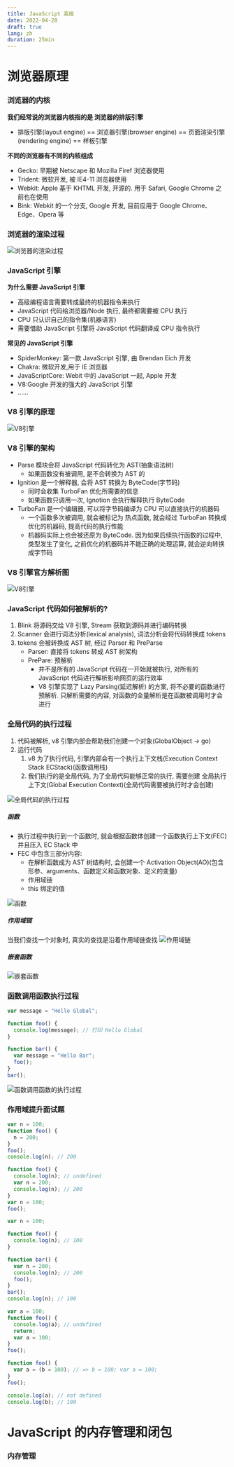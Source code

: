 ```yaml
---
title: JavaScript 高级
date: 2022-04-28
draft: true
lang: zh
duration: 25min
---
```


# 浏览器原理

### 浏览器的内核

**我们经常说的浏览器内核指的是 浏览器的排版引擎**

- 排版引擎(layout engine) == 浏览器引擎(browser engine) == 页面渲染引擎(rendering engine) == 样板引擎

**不同的浏览器有不同的内核组成**

- Gecko: 早期被 Netscape 和 Mozilla Firef 浏览器使用
- Trident: 微软开发, 被 IE4-11 浏览器使用
- Webkit: Apple 基于 KHTML 开发, 开源的. 用于 Safari, Google Chrome 之前也在使用
- Bink: Webkit 的一个分支, Google 开发, 目前应用于 Google Chrome、Edge、Opera 等

### 浏览器的渲染过程

![浏览器的渲染过程](/public/images/advanced-javasript/1-1.png)

### JavaScript 引擎

**为什么需要 JavaScript 引擎**

- 高级编程语言需要转成最终的机器指令来执行
- JavaScript 代码给浏览器/Node 执行, 最终都需要被 CPU 执行
- CPU 只认识自己的指令集(机器语言)
- 需要借助 JavaScript 引擎将 JavaScript 代码翻译成 CPU 指令执行

**常见的 JavaScript 引擎**

- SpiderMonkey: 第一款 JavaScript 引擎, 由 Brendan Eich 开发
- Chakra: 微软开发,用于 IE 浏览器
- JavaScriptCore: Webit 中的 JavaScript 一起, Apple 开发
- V8:Google 开发的强大的 JavaScript 引擎
- ......

### V8 引擎的原理

![V8引擎](/public/images/advanced-javasript/1-2.png)

### V8 引擎的架构

- Parse 模块会将 JavaScript 代码转化为 AST(抽象语法树)
  - 如果函数没有被调用, 是不会转换为 AST 的
- Ignition 是一个解释器, 会将 AST 转换为 ByteCode(字节码)
  - 同时会收集 TurboFan 优化所需要的信息
  - 如果函数只调用一次, Ignotion 会执行解释执行 ByteCode
- TurboFan 是一个编辑器, 可以将字节码编译为 CPU 可以直接执行的机器码
  - 一个函数多次被调用, 就会被标记为 热点函数, 就会经过 TurboFan 转换成优化的机器码, 提高代码的执行性能
  - 机器码实际上也会被还原为 ByteCode. 因为如果后续执行函数的过程中, 类型发生了变化, 之前优化的机器码并不能正确的处理运算, 就会逆向转换成字节码

### V8 引擎官方解析图

![V8引擎](/public/images/advanced-javasript/1-3.png)

### JavaScript 代码如何被解析的?

1. Blink 将源码交给 V8 引擎, Stream 获取到源码并进行编码转换
2. Scanner 会进行词法分析(lexical analysis), 词法分析会将代码转换成 tokens
3. tokens 会被转换成 AST 树, 经过 Parser 和 PreParse
   - Parser: 直接将 tokens 转成 AST 树架构
   - PrePare: 预解析
     - 并不是所有的 JavaScript 代码在一开始就被执行, 对所有的 JavaScript 代码进行解析影响网页的运行效率
     - V8 引擎实现了 Lazy Parsing(延迟解析) 的方案, 将不必要的函数进行预解析. 只解析需要的内容, 对函数的全量解析是在函数被调用时才会进行

### 全局代码的执行过程

1. 代码被解析, v8 引擎内部会帮助我们创建一个对象(GlobalObject -> go)
2. 运行代码
   1. v8 为了执行代码, 引擎内部会有一个执行上下文栈(Execution Context Stack ECStack)(函数调用栈)
   2. 我们执行的是全局代码, 为了全局代码能够正常的执行, 需要创建 全局执行上下文(Global Execution Context)(全局代码需要被执行时才会创建)

![全局代码的执行过程](/public/images/advanced-javasript/1-4.jpg)

##### 函数

- 执行过程中执行到一个函数时, 就会根据函数体创建一个函数执行上下文(FEC)并且压入 EC Stack 中
- FEC 中包含三部分内容:
  - 在解析函数成为 AST 树结构时, 会创建一个 Activation Object(AO)(包含形参、arguments、函数定义和函数对象、定义的变量)
  - 作用域链
  - this 绑定的值

![函数](/public/images/advanced-javasript/1-5.png)

##### 作用域链

当我们查找一个对象时, 真实的查找是沿着作用域链查找
![作用域链](/public/images/advanced-javasript/1-6.png)

##### 嵌套函数

![嵌套函数](/public/images/advanced-javasript/1-7.png)

### 函数调用函数执行过程

```js
var message = "Hello Global";

function foo() {
  console.log(message); // 打印 Hello Global
}

function bar() {
  var message = "Hello Bar";
  foo();
}
bar();
```

![函数调用函数的执行过程](/public/images/advanced-javasript/1-8.png)

### 作用域提升面试题

```js
var n = 100;
function foo() {
  n = 200;
}
foo();
console.log(n); // 200
```

```js
function foo() {
  console.log(n); // undefined
  var n = 200;
  console.log(n); // 200
}
var n = 100;
foo();
```

```js
var n = 100;

function foo() {
  console.log(n); // 100
}

function bar() {
  var n = 200;
  console.log(n); // 200
  foo();
}
bar();
console.log(n); // 100
```

```js
var a = 100;
function foo() {
  console.log(a); // undefined
  return;
  var a = 100;
}
foo();
```

```js
function foo() {
  var a = (b = 100); // => b = 100; var a = 100;
}
foo();

console.log(a); // not defined
console.log(b); // 100
```

# JavaScript 的内存管理和闭包

### 内存管理

